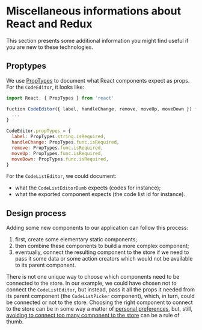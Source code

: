 # Miscellaneous informations about React and Redux

This section presents some additional information you might find useful if you are new to these technologies.

## Proptypes

We use [PropTypes](https://facebook.github.io/react/docs/typechecking-with-proptypes.html) to document what React components expect as props. For the `CodeEditor`, it looks like:

```javascript
import React, { PropTypes } from 'react'

fuction CodeEditor({ label, handleChange, remove, moveUp, moveDown }) {
  ...
}

CodeEditor.propTypes = {
  label: PropTypes.string.isRequired,
  handleChange: PropTypes.func.isRequired,
  remove: PropTypes.func.isRequired,
  moveUp: PropTypes.func.isRequired,
  moveDown: PropTypes.func.isRequired,
}
```

For the `CodeListEditor`, we could document:
- what the `CodeListEditorDumb` expects (codes for instance);
- what the exported component expects (the code list id for instance).

## Design process

Adding some new components to our application can follow this process:
1. first, create some elementary static components;
2. then combine these components to build a more complex component;
3. eventually, connect the resulting component to the store if we need to pass it some data or some action creators which would not be available to its parent component. 

There is not one unique way to choose which components need to be connected to the store. In our example, we could have chosen not to connect the `CodeListEditor`, but instead, pass it all the props it needed from its parent component (the `CodeListPicker` component), which, in turn, could be connected or not to the store. Choosing the right component to connect to the store can be in some way a matter of [personal preferences](https://github.com/reactjs/redux/issues/419), but, still, [avoiding to connect too many component to the store](http://redux.js.org/docs/basics/UsageWithReact.html#presentational-and-container-components) can be a rule of thumb. 


